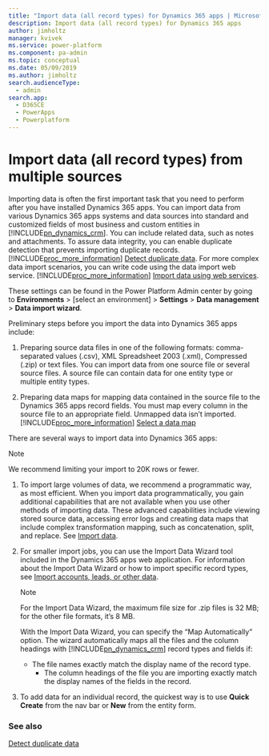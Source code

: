 ```yaml
---
title: "Import data (all record types) for Dynamics 365 apps | MicrosoftDocs"
description: Import data (all record types) for Dynamics 365 apps
author: jimholtz
manager: kvivek
ms.service: power-platform
ms.component: pa-admin
ms.topic: conceptual
ms.date: 05/09/2019
ms.author: jimholtz 
search.audienceType: 
  - admin
search.app: 
  - D365CE
  - PowerApps
  - Powerplatform
---
```

# Import data (all record types) from multiple sources

Importing data is often the first important task that you need to perform after you have installed Dynamics 365 apps. You can import data from various Dynamics 365 apps systems and data sources into standard and customized fields of most business and custom entities in [!INCLUDE[pn_dynamics_crm](../includes/pn-dynamics-crm.md)]. You can include related data, such as notes and attachments. To assure data integrity, you can enable duplicate detection that prevents importing duplicate records. [!INCLUDE[proc_more_information](../includes/proc-more-information.md)] [Detect duplicate data](https://docs.microsoft.com/dynamics365/customer-engagement/admin/detect-duplicate-data). For more complex data import scenarios, you can write code using the data import web service. [!INCLUDE[proc_more_information](../includes/proc-more-information.md)] [Import data using web services](https://docs.microsoft.com/dynamics365/customer-engagement/developer/import-data).

These settings can be found in the Power Platform Admin center by going to **Environments** > [select an environment] > **Settings** > **Data management** > **Data import wizard**.
  
 Preliminary steps before you import the data into Dynamics 365 apps include:  
  
1. Preparing source data files in one of the following formats: comma-separated values (.csv), XML Spreadsheet 2003 (.xml), Compressed (.zip) or text files. You can import data from one source file or several source files. A source file can contain data for one entity type or multiple entity types.  
  
2. Preparing data maps for mapping data contained in the source file to the Dynamics 365 apps record fields. You must map every column in the source file to an appropriate field. Unmapped data isn’t imported. [!INCLUDE[proc_more_information](../includes/proc-more-information.md)] [Select a data map](https://docs.microsoft.com/dynamics365/customer-engagement/basics/select-data-map)  
  
There are several ways to import data into Dynamics 365 apps:  

> [!NOTE]
> We recommend limiting your import to 20K rows or fewer.
  
1. To import large volumes of data, we recommend a programmatic way, as most efficient. When you import data programmatically, you gain additional capabilities that are not available when you use other methods of importing data. These advanced capabilities include viewing stored source data, accessing error logs and creating data maps that include complex transformation mapping, such as concatenation, split, and replace. See [Import data](https://docs.microsoft.com/dynamics365/customer-engagement/developer/import-data).
  
2. For smaller import jobs, you can use the Import Data Wizard tool included in the Dynamics 365 apps web application. For information about the Import Data Wizard or how to import specific record types, see [Import accounts, leads, or other data](https://docs.microsoft.com/dynamics365/customer-engagement/basics/import-accounts-leads-other-data).  
  
   > [!NOTE]
   >  For the Import Data Wizard, the maximum file size for .zip files is 32 MB; for the other file formats, it’s 8 MB.  
   > 
   >  With the Import Data Wizard, you can specify the “Map Automatically” option. The wizard automatically maps all the files and the column headings with [!INCLUDE[pn_dynamics_crm](../includes/pn-dynamics-crm.md)] record types and fields if:  
   > 
   > - The file names exactly match the display name of the record type.  
   >   -   The column headings of the file you are importing exactly match the display names of the fields in the record.  
  
3. To add data for an individual record, the quickest way is to use **Quick Create** from the nav bar or **New** from the entity form.  
  
### See also  
 [Detect duplicate data](https://docs.microsoft.com/dynamics365/customer-engagement/admin/detect-duplicate-data)
